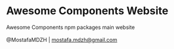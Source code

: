 # Awesome Components Website
Awesome Components npm packages main website</br></br>
@MostafaMDZH | mostafa.mdzh@gmail.com